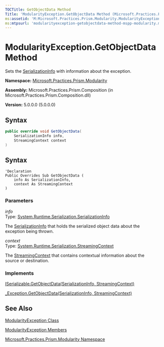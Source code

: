 ```yaml
---
TOCTitle: GetObjectData Method
Title: 'ModularityException.GetObjectData Method (Microsoft.Practices.Prism.Modularity)'
ms:assetid: 'M:Microsoft.Practices.Prism.Modularity.ModularityException.GetObjectData(System.Runtime.Serialization.SerializationInfo,System.Runtime.Serialization.StreamingContext)'
ms:mtpsurl: 'modularityexception-getobjectdata-method-mspp-modularity.md'
---
```


# ModularityException.GetObjectData Method 

Sets the [SerializationInfo](http://msdn.microsoft.com/en-us/library/a9b6042e) with information about the exception.

**Namespace:** [Microsoft.Practices.Prism.Modularity](mspp-modularity-namespace.md)

**Assembly:** Microsoft.Practices.Prism.Composition (in Microsoft.Practices.Prism.Composition.dll)

**Version:** 5.0.0.0 (5.0.0.0)

## Syntax

```C#
public override void GetObjectData(
	SerializationInfo info,
	StreamingContext context
)
```

## Syntax

```VB
'Declaration
Public Overrides Sub GetObjectData ( 
	info As SerializationInfo,
	context As StreamingContext
)
```


### Parameters

*info*  
Type: [System.Runtime.Serialization.SerializationInfo](http://msdn.microsoft.com/en-us/library/a9b6042e)

The [SerializationInfo](http://msdn.microsoft.com/en-us/library/a9b6042e) that holds the serialized object data about the exception being thrown.

*context*  
Type: [System.Runtime.Serialization.StreamingContext](http://msdn.microsoft.com/en-us/library/t16abws5)

The [StreamingContext](http://msdn.microsoft.com/en-us/library/t16abws5) that contains contextual information about the source or destination.

### Implements

[ISerializable.GetObjectData(SerializationInfo, StreamingContext)](http://msdn.microsoft.com/en-us/library/27cxsdk6)

[_Exception.GetObjectData(SerializationInfo, StreamingContext)](http://msdn.microsoft.com/en-us/library/854b9522)

## See Also

[ModularityException Class](modularityexception-class-mspp-modularity.md)

[ModularityException Members](modularityexception-members-mspp-modularity.md)

[Microsoft.Practices.Prism.Modularity Namespace](mspp-modularity-namespace.md)

